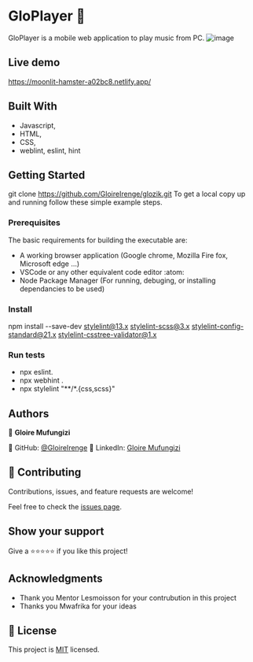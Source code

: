 # GloPlayer :diamond_shape_with_a_dot_inside:


GloPlayer is a mobile web application to play music from PC.
![image](https://user-images.githubusercontent.com/37586807/194730923-4cd78927-9b3f-4fd2-b14d-573f843dbd9a.png)

## Live demo
https://moonlit-hamster-a02bc8.netlify.app/

## Built With
- Javascript,
- HTML,
- CSS,
- weblint, eslint, hint

## Getting Started
git clone https://github.com/GloireIrenge/glozik.git
To get a local copy up and running follow these simple example steps.

### Prerequisites
The basic requirements for building the executable are:

- A working browser application (Google chrome, Mozilla Fire fox, Microsoft edge ...)
- VSCode or any other equivalent code editor :atom:
- Node Package Manager (For running, debuging, or installing dependancies to be used)


### Install
npm install --save-dev stylelint@13.x stylelint-scss@3.x stylelint-config-standard@21.x stylelint-csstree-validator@1.x

### Run tests
- npx eslint.
- npx webhint .
- npx stylelint "**/*.{css,scss}"

## Authors

👤 **Gloire Mufungizi**

:diamond_shape_with_a_dot_inside: GitHub: [@GloireIrenge](https://github.com/GloireIrenge)
:diamond_shape_with_a_dot_inside: LinkedIn: [Gloire Mufungizi](https://www.linkedin.com/in/glory-mufungizi-678940202/)


## 🤝 Contributing

Contributions, issues, and feature requests are welcome!

Feel free to check the [issues page](../../issues/).

## Show your support

Give a ⭐️⭐️⭐️⭐️⭐️ if you like this project!

## Acknowledgments

- Thank you Mentor Lesmoisson for your contrubution in this project
- Thanks you Mwafrika for your ideas 



## 📝 License

This project is [MIT](./MIT.md) licensed.


